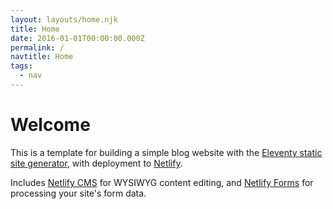 ```yaml
---
layout: layouts/home.njk
title: Home
date: 2016-01-01T00:00:00.000Z
permalink: /
navtitle: Home
tags:
  - nav
---
```

# Welcome

This is a template for building a simple blog website with the [Eleventy static site generator](https://www.11ty.io), with deployment to [Netlify](https://www.netlify.com).

Includes [Netlify CMS](https://www.netlifycms.org) for WYSIWYG content editing, and [Netlify Forms](https://www.netlify.com/docs/form-handling) for processing your site's form data.